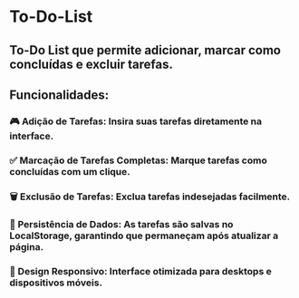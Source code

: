 # To-Do-List
## To-Do List que permite adicionar, marcar como concluídas e excluir tarefas.

## Funcionalidades:
### 🎮 Adição de Tarefas: Insira suas tarefas diretamente na interface.
### ✅ Marcação de Tarefas Completas: Marque tarefas como concluídas com um clique.
### 🗑️ Exclusão de Tarefas: Exclua tarefas indesejadas facilmente.
### 💾 Persistência de Dados: As tarefas são salvas no LocalStorage, garantindo que permaneçam após atualizar a página.
### 🎨 Design Responsivo: Interface otimizada para desktops e dispositivos móveis.

